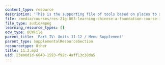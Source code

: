 ```yaml
---
content_type: resource
description: 'This is the supporting file of tools based on places to see in beijing. '
file: /media/courses/res-21g-003-learning-chinese-a-foundation-course-in-mandarin-spring-2011/23e00d1d68401593f92c4aff13c38da5_11.2.mp3
file_type: audio/mpeg
learning_resource_types: []
ocw_type: OCWFile
parent_title: 'Part IV: Units 11-12 / Menu Supplement'
parent_type: SupplementalResourceSection
resourcetype: Other
title: 11.2.mp3
uid: 23e00d1d-6840-1593-f92c-4aff13c38da5
---
```

